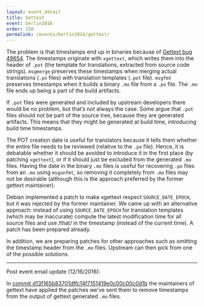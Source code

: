 ```yaml
---
layout: event_detail
title: Gettext
event: berlin2016
order: 150
permalink: /events/berlin2016/gettext/
---
```


The problem is that timestamps end up in binaries because of [Gettext bug 49654](http://savannah.gnu.org/bugs/?49654).  The timestamps originate with `xgettext`, which writes them into the header of `.pot` (the template for translations, extracted from source code strings).  `msgmerge` preserves these timestamps when merging actual translations (`.po` files) with translation templates (`.pot` file).  `msgfmt` preserves timestamps when it builds a binary `.mo` file from a `.po` file.  The `.mo` file ends up being a part of the build artifacts.

If `.pot` files were generated and included by upstream developers there would be no problem, but that’s not always the case.  Some argue that `.pot` files should not be part of the source tree, because they are generated artifacts.  This means that they might be generated at build time, introducing build time timestamps.

The POT creation date is useful for translators because it tells them whether the entire file needs to be reviewed (relative to the `.po` file).  Hence, it is debatable whether it should be avoided to introduce it in the first place (by patching `xgettext`), or if it should just be excluded from the generated `.mo` files.  Having the date in the binary `.mo` files is useful for recovering `.po` files from an `.mo` using `msgunfmt`, so removing it completely from `.mo` files may not be desirable (although this is the approach preferred by the former gettext maintainer).

Debian implemented a patch to make xgettext respect `SOURCE_DATE_EPOCH`, but it was rejected by the former maintainer.  We came up with an alternative approach: instead of using `SOURCE_DATE_EPOCH` for translation templates (which may be inaccurate) compute the latest modification time for all source files and use /that/ in the timestamp (instead of the current time).  A patch has been prepared already.

In addition, we are preparing patches for other approaches such as omitting the timestamp header from the `.mo` files.  Upstream can then pick from one of the possible solutions.

----

Post event email update (12/16/2016):
    
In [commit d13f165b83701dffc14f7151419e0c00c00c0d1b](http://git.savannah.gnu.org/cgit/gettext.git/commit/?id=d13f165b83701dffc14f7151419e0c00c00c0d1b) the maintainers of gettext have applied the patches we've sent them to remove timestamps from the output of gettext generated `.mo` files.



